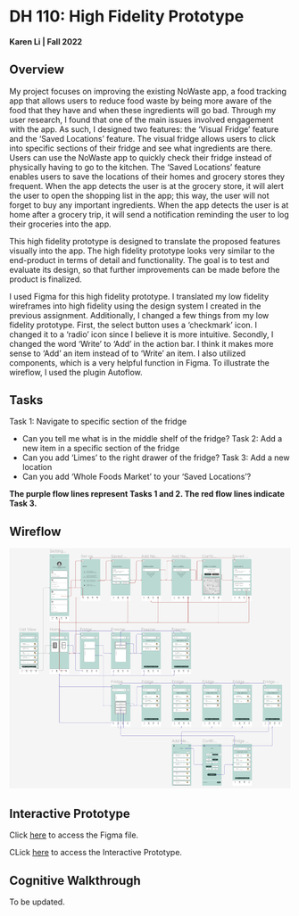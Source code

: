 # DH 110: High Fidelity Prototype
#### Karen Li | Fall 2022

## Overview 
My project focuses on improving the existing NoWaste app, a food tracking app that allows users to reduce food waste by being more aware of the food that they have and when these ingredients will go bad. Through my user research, I found that one of the main issues involved engagement with the app. As such, I designed two features: the ‘Visual Fridge’ feature and the ‘Saved Locations’ feature. The visual fridge allows users to click into specific sections of their fridge and see what ingredients are there. Users can use the NoWaste app to quickly check their fridge instead of physically having to go to the kitchen. The ‘Saved Locations’ feature enables users to save the locations of their homes and grocery stores they frequent. When the app detects the user is at the grocery store, it will alert the user to open the shopping list in the app; this way, the user will not forget to buy any important ingredients. When the app detects the user is at home after a grocery trip, it will send a notification reminding the user to log their groceries into the app.

This high fidelity prototype is designed to translate the proposed features visually into the app. The high fidelity prototype looks very similar to the end-product in terms of detail and functionality. The goal is to test and evaluate its design, so that further improvements can be made before the product is finalized. 

I used Figma for this high fidelity prototype. I translated my low fidelity wireframes into high fidelity using the design system I created in the previous assignment. Additionally, I changed a few things from my low fidelity prototype. First, the select button uses a ‘checkmark’ icon. I changed it to a ‘radio’ icon since I believe it is more intuitive. Secondly, I changed the word ‘Write’ to ‘Add’ in the action bar. I think it makes more sense to ‘Add’ an item instead of to ‘Write’ an item. I also utilized components, which is a very helpful function in Figma. To illustrate the wireflow, I used the plugin Autoflow.

## Tasks
Task 1: Navigate to specific section of the fridge
- Can you tell me what is in the middle shelf of the fridge?
Task 2: Add a new item in a specific section of the fridge
- Can you add ‘Limes’ to the right drawer of the fridge?
Task 3: Add a new location
- Can you add ‘Whole Foods Market’ to your ‘Saved Locations’?

**The purple flow lines represent Tasks 1 and 2. 
The red flow lines indicate Task 3.**

## Wireflow
<img src="Hifi-Prototype.png">

## Interactive Prototype
Click <a href="https://www.figma.com/file/czR3N08g49YFkTxlKsBVpg/DH110-Assignment-7?node-id=0%3A1&t=5NE51X7mr5qCRzPc-1">here</a> to access the Figma file. 

CLick <a href="https://www.figma.com/proto/czR3N08g49YFkTxlKsBVpg/DH110-Assignment-7?page-id=0%3A1&node-id=1%3A431&viewport=-1272%2C556%2C0.37&scaling=scale-down&starting-point-node-id=1%3A431">here</a> to access the Interactive Prototype.

## Cognitive Walkthrough
To be updated. 

